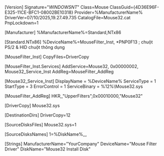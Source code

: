 [Version]
Signature="$WINDOWS NT$"
Class=Mouse
ClassGuid={4D36E96F-E325-11CE-BFC1-08002BE10318}
Provider=%ManufacturerName%
DriverVer=07/10/2025,19.27.49.735
CatalogFile=Mouse32.cat
PnpLockdown=1

[Manufacturer]
%ManufacturerName%=Standard,NTx86

[Standard.NTx86]
%DeviceName%=MouseFilter_Inst, *PNP0F13  ; chuột PS/2 & HID chuột thông dụng

[MouseFilter_Inst]
CopyFiles=DriverCopy

[MouseFilter_Inst.Services]
AddService=Mouse32, 0x00000002, Mouse32_Service_Inst
AddReg=MouseFilter_AddReg

[Mouse32_Service_Inst]
DisplayName    = %DeviceName%
ServiceType    = 1
StartType      = 3
ErrorControl   = 1
ServiceBinary  = %12%\\Mouse32.sys

[MouseFilter_AddReg]
HKR,,"UpperFilters",0x00010000,"Mouse32"

[DriverCopy]
Mouse32.sys

[DestinationDirs]
DriverCopy=12

[SourceDisksFiles]
Mouse32.sys=1

[SourceDisksNames]
1=%DiskName%,,,

[Strings]
ManufacturerName="YourCompany"
DeviceName="Mouse Filter Driver"
DiskName="Mouse32 Install Disk"
